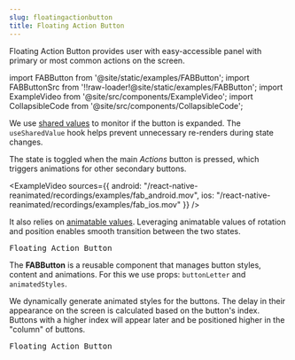```yaml
---
slug: floatingactionbutton
title: Floating Action Button
---
```


Floating Action Button provides user with easy-accessible panel with primary or most common actions on the screen.

import FABButton from '@site/static/examples/FABButton';
import FABButtonSrc from '!!raw-loader!@site/static/examples/FABButton';
import ExampleVideo from '@site/src/components/ExampleVideo';
import CollapsibleCode from '@site/src/components/CollapsibleCode';

<InteractiveExample src={FABButtonSrc} component={FABButton} />

We use [shared values](/docs/fundamentals/glossary#shared-value) to monitor if the button is expanded. The `useSharedValue` hook helps prevent unnecessary re-renders during state changes.

<CollapsibleCode src={FABButtonSrc} showLines={[28,32]}/>

The state is toggled when the main _Actions_ button is pressed, which triggers animations for other secondary buttons.

<ExampleVideo
sources={{
    android: "/react-native-reanimated/recordings/examples/fab_android.mov",
    ios: "/react-native-reanimated/recordings/examples/fab_ios.mov"
  }}
/>

It also relies on [animatable values](/docs/fundamentals/glossary#animatable-value). Leveraging animatable values of rotation and position enables smooth transition between the two states.

<samp id="FABButton">Floating Action Button</samp>

<CollapsibleCode src={FABButtonSrc} showLines={[56,67]}/>

The **FABButton** is a reusable component that manages button styles, content and animations. For this we use props: `buttonLetter` and `animatedStyles`.

<CollapsibleCode src={FABButtonSrc} showLines={[21,25]}/>

We dynamically generate animated styles for the buttons. The delay in their appearance on the screen is calculated based on the button's index. Buttons with a higher index will appear later and be positioned higher in the "column" of buttons.

<samp id="FABButton">Floating Action Button</samp>

<CollapsibleCode src={FABButtonSrc} showLines={[34,55]}/>
